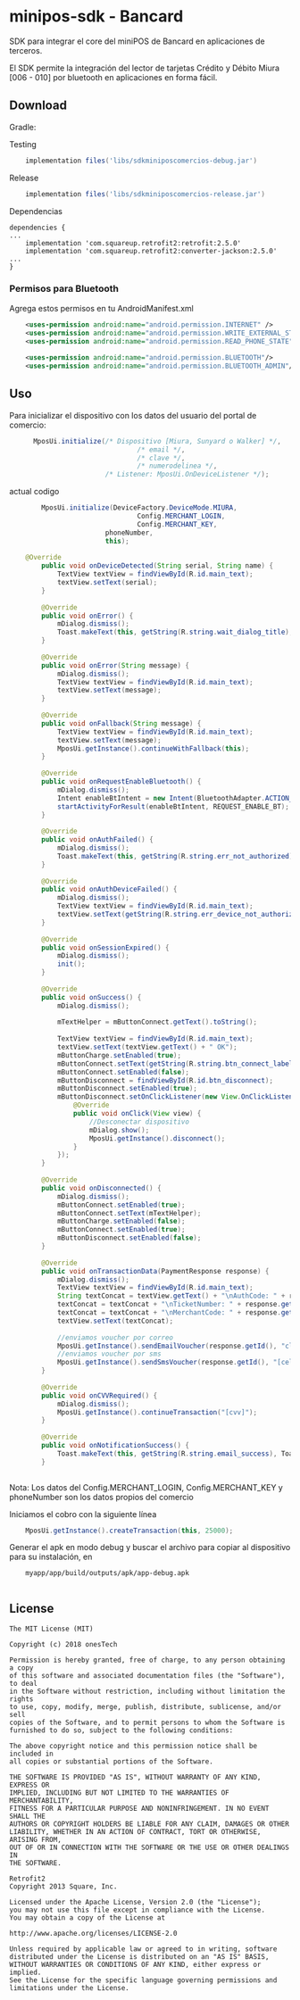 # minipos-sdk - Bancard
SDK para integrar el core del miniPOS de Bancard en aplicaciones de terceros.

El SDK permite la integración del lector de tarjetas Crédito y Débito Miura [006 - 010] por bluetooth en aplicaciones en forma fácil.

Download
--------

Gradle:

Testing
```groovy
    implementation files('libs/sdkminiposcomercios-debug.jar')
```

Release
```groovy
    implementation files('libs/sdkminiposcomercios-release.jar')
```

Dependencias
```
dependencies {
...
    implementation 'com.squareup.retrofit2:retrofit:2.5.0'
    implementation 'com.squareup.retrofit2:converter-jackson:2.5.0'
...
}
```

### Permisos para Bluetooth

Agrega estos permisos en tu AndroidManifest.xml
```xml
    <uses-permission android:name="android.permission.INTERNET" />
    <uses-permission android:name="android.permission.WRITE_EXTERNAL_STORAGE" />
    <uses-permission android:name="android.permission.READ_PHONE_STATE" />
    
    <uses-permission android:name="android.permission.BLUETOOTH"/>
    <uses-permission android:name="android.permission.BLUETOOTH_ADMIN"/>
```

Uso
---
Para inicializar el dispositivo con los datos del usuario del portal de comercio:

``` java
      MposUi.initialize(/* Dispositivo [Miura, Sunyard o Walker] */,
                                /* email */,
                                /* clave */,
                                /* numerodelinea */,
                        /* Listener: MposUi.OnDeviceListener */);
```

actual codigo
``` java
        MposUi.initialize(DeviceFactory.DeviceMode.MIURA,
                                Config.MERCHANT_LOGIN,
                                Config.MERCHANT_KEY,
                        phoneNumber,
                        this);
                        
    @Override
        public void onDeviceDetected(String serial, String name) {
            TextView textView = findViewById(R.id.main_text);
            textView.setText(serial);
        }
    
        @Override
        public void onError() {
            mDialog.dismiss();
            Toast.makeText(this, getString(R.string.wait_dialog_title), Toast.LENGTH_LONG).show();
        }
    
        @Override
        public void onError(String message) {
            mDialog.dismiss();
            TextView textView = findViewById(R.id.main_text);
            textView.setText(message);
        }
    
        @Override
        public void onFallback(String message) {
            TextView textView = findViewById(R.id.main_text);
            textView.setText(message);
            MposUi.getInstance().continueWithFallback(this);
        }
    
        @Override
        public void onRequestEnableBluetooth() {
            mDialog.dismiss();
            Intent enableBtIntent = new Intent(BluetoothAdapter.ACTION_REQUEST_ENABLE);
            startActivityForResult(enableBtIntent, REQUEST_ENABLE_BT);
        }
    
        @Override
        public void onAuthFailed() {
            mDialog.dismiss();
            Toast.makeText(this, getString(R.string.err_not_authorized), Toast.LENGTH_LONG).show();
        }
    
        @Override
        public void onAuthDeviceFailed() {
            mDialog.dismiss();
            TextView textView = findViewById(R.id.main_text);
            textView.setText(getString(R.string.err_device_not_authorized));
        }
    
        @Override
        public void onSessionExpired() {
            mDialog.dismiss();
            init();
        }
    
        @Override
        public void onSuccess() {
            mDialog.dismiss();
    
            mTextHelper = mButtonConnect.getText().toString();
    
            TextView textView = findViewById(R.id.main_text);
            textView.setText(textView.getText() + " OK");
            mButtonCharge.setEnabled(true);
            mButtonConnect.setText(getString(R.string.btn_connect_label));
            mButtonConnect.setEnabled(false);
            mButtonDisconnect = findViewById(R.id.btn_disconnect);
            mButtonDisconnect.setEnabled(true);
            mButtonDisconnect.setOnClickListener(new View.OnClickListener() {
                @Override
                public void onClick(View view) {
                    //Desconectar dispositivo
                    mDialog.show();
                    MposUi.getInstance().disconnect();
                }
            });
        }
    
        @Override
        public void onDisconnected() {
            mDialog.dismiss();
            mButtonConnect.setEnabled(true);
            mButtonConnect.setText(mTextHelper);
            mButtonCharge.setEnabled(false);
            mButtonConnect.setEnabled(true);
            mButtonDisconnect.setEnabled(false);
        }
    
        @Override
        public void onTransactionData(PaymentResponse response) {
            mDialog.dismiss();
            TextView textView = findViewById(R.id.main_text);
            String textConcat = textView.getText() + "\nAuthCode: " + response.getAuthorizationCode();
            textConcat = textConcat + "\nTicketNumber: " + response.getTicketNumber();
            textConcat = textConcat + "\nMerchantCode: " + response.getMerchantCode();
            textView.setText(textConcat);
    
            //enviamos voucher por correo
            MposUi.getInstance().sendEmailVoucher(response.getId(), "cliente@email.com");
            //enviamos voucher por sms
            MposUi.getInstance().sendSmsVoucher(response.getId(), "[celular cliente]");
        }
    
        @Override
        public void onCVVRequired() {
            mDialog.dismiss();
            MposUi.getInstance().continueTransaction("[cvv]");
        }
    
        @Override
        public void onNotificationSuccess() {
            Toast.makeText(this, getString(R.string.email_success), Toast.LENGTH_LONG).show();
        }
                        
```

Nota: Los datos del Config.MERCHANT_LOGIN, Config.MERCHANT_KEY y phoneNumber son los datos propios del comercio

Iniciamos el cobro con la siguiente línea
```java
    MposUi.getInstance().createTransaction(this, 25000);
```

Generar el apk en modo debug y buscar el archivo para copiar al dispositivo para su instalación, en

```
    myapp/app/build/outputs/apk/app-debug.apk
       
``` 

License
-------

    The MIT License (MIT)

    Copyright (c) 2018 onesTech

    Permission is hereby granted, free of charge, to any person obtaining a copy
    of this software and associated documentation files (the "Software"), to deal
    in the Software without restriction, including without limitation the rights
    to use, copy, modify, merge, publish, distribute, sublicense, and/or sell
    copies of the Software, and to permit persons to whom the Software is
    furnished to do so, subject to the following conditions:

    The above copyright notice and this permission notice shall be included in
    all copies or substantial portions of the Software.

    THE SOFTWARE IS PROVIDED "AS IS", WITHOUT WARRANTY OF ANY KIND, EXPRESS OR
    IMPLIED, INCLUDING BUT NOT LIMITED TO THE WARRANTIES OF MERCHANTABILITY,
    FITNESS FOR A PARTICULAR PURPOSE AND NONINFRINGEMENT. IN NO EVENT SHALL THE
    AUTHORS OR COPYRIGHT HOLDERS BE LIABLE FOR ANY CLAIM, DAMAGES OR OTHER
    LIABILITY, WHETHER IN AN ACTION OF CONTRACT, TORT OR OTHERWISE, ARISING FROM,
    OUT OF OR IN CONNECTION WITH THE SOFTWARE OR THE USE OR OTHER DEALINGS IN
    THE SOFTWARE.
    
    Retrofit2
    Copyright 2013 Square, Inc.

    Licensed under the Apache License, Version 2.0 (the "License");
    you may not use this file except in compliance with the License.
    You may obtain a copy of the License at

    http://www.apache.org/licenses/LICENSE-2.0

    Unless required by applicable law or agreed to in writing, software
    distributed under the License is distributed on an "AS IS" BASIS,
    WITHOUT WARRANTIES OR CONDITIONS OF ANY KIND, either express or implied.
    See the License for the specific language governing permissions and
    limitations under the License.
